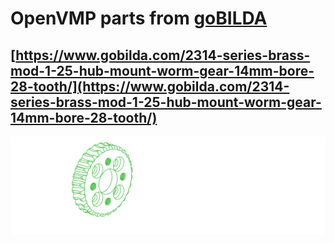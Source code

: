 # OpenVMP parts from [goBILDA](https://www.gobilda.com/)
## [https://www.gobilda.com/2314-series-brass-mod-1-25-hub-mount-worm-gear-14mm-bore-28-tooth/](https://www.gobilda.com/2314-series-brass-mod-1-25-hub-mount-worm-gear-14mm-bore-28-tooth/)

[<img alt='https://www.gobilda.com/2314-series-brass-mod-1-25-hub-mount-worm-gear-14mm-bore-28-tooth/' src='https://github.com/openvmp/openvmp-models/blob/main/generated_files/parts/gobilda/motion-worm-gear-28t.png'/>](https://github.com/openvmp/openvmp-models/blob/main/generated_files/parts/gobilda/motion-worm-gear-28t.stl)

